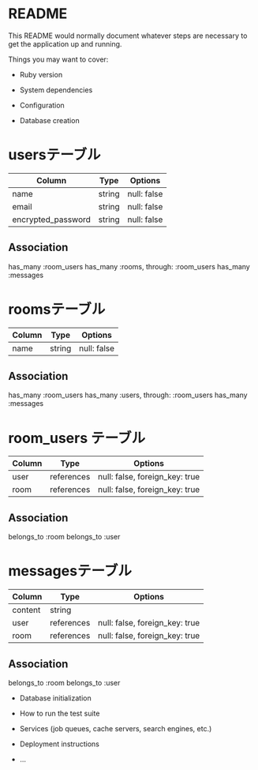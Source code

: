 # README

This README would normally document whatever steps are necessary to get the
application up and running.

Things you may want to cover:

* Ruby version

* System dependencies

* Configuration

* Database creation

# usersテーブル
| Column             | Type   | Options     |
| ------------------ | ------ | ----------- |
| name               | string | null: false |
| email              | string | null: false |
| encrypted_password | string | null: false |

## Association

has_many :room_users
has_many :rooms, through: :room_users
has_many :messages

# roomsテーブル
| Column             | Type   | Options     |
| ------------------ | ------ | ----------- |
| name               | string | null: false |

## Association

has_many :room_users
has_many :users, through: :room_users
has_many :messages

# room_users テーブル
| Column | Type       | Options                        |
| ------ | ---------- | ------------------------------ |
| user   | references | null: false, foreign_key: true |
| room   | references | null: false, foreign_key: true |

## Association

belongs_to :room
belongs_to :user

# messagesテーブル
| Column  | Type       | Options                        |
| ------- | ---------- | ------------------------------ |
| content | string     |                                |
| user    | references | null: false, foreign_key: true |
| room    | references | null: false, foreign_key: true |

## Association

belongs_to :room
belongs_to :user

* Database initialization

* How to run the test suite

* Services (job queues, cache servers, search engines, etc.)

* Deployment instructions

* ...
